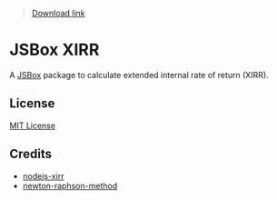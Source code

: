 > [Download link](https://xteko.com/redir?url=https://github.com/amorphobia/JSBox-XIRR/raw/master/.output/JSBox%20XIRR.box)

# JSBox XIRR
A [JSBox](https://apps.apple.com/app/id1312014438) package to calculate extended internal rate of return (XIRR).

## License
[MIT License](https://github.com/amorphobia/JSBox-XIRR/blob/master/LICENSE)

## Credits
- [nodejs-xirr](https://github.com/RayDeCampo/nodejs-xirr)
- [newton-raphson-method](https://github.com/scijs/newton-raphson-method)
